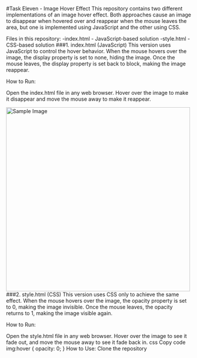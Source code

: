 #Task Eleven - Image Hover Effect
This repository contains two different implementations of an image hover effect. Both approaches cause an image to disappear when hovered over and reappear when the mouse leaves the area, but one is implemented using JavaScript and the other using CSS.

Files in this repository:
-index.html - JavaScript-based solution
-style.html - CSS-based solution
###1. index.html (JavaScript)
This version uses JavaScript to control the hover behavior. When the mouse hovers over the image, the display property is set to none, hiding the image. Once the mouse leaves, the display property is set back to block, making the image reappear.

How to Run:

Open the index.html file in any web browser.
Hover over the image to make it disappear and move the mouse away to make it reappear.


<img id="hoverImage" src="https://gratisography.com/wp-content/uploads/2024/03/gratisography-funflower-1170x780.jpg" alt="Sample Image" width="500" height="500">
<script>
    const imgElement = document.getElementById('hoverImage');
    
    imgElement.addEventListener('mouseover', function() {
        imgElement.style.display = 'none';
    });
    
    imgElement.addEventListener('mouseout', function() {
        imgElement.style.display = 'block';
    });
</script>
###2. style.html (CSS)
This version uses CSS only to achieve the same effect. When the mouse hovers over the image, the opacity property is set to 0, making the image invisible. Once the mouse leaves, the opacity returns to 1, making the image visible again.

How to Run:

Open the style.html file in any web browser.
Hover over the image to see it fade out, and move the mouse away to see it fade back in.
css
Copy code
img:hover {
    opacity: 0;
}
How to Use:
Clone the repository
